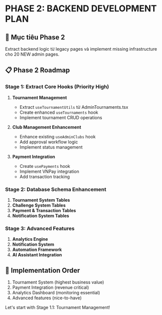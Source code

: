 # PHASE 2: BACKEND DEVELOPMENT PLAN

## 🎯 **Mục tiêu Phase 2**
Extract backend logic từ legacy pages và implement missing infrastructure cho 20 NEW admin pages.

## 📋 **Phase 2 Roadmap**

### Stage 1: Extract Core Hooks (Priority High)
1. **Tournament Management** 
   - Extract `useTournamentUtils` từ AdminTournaments.tsx
   - Create enhanced `useTournaments` hook
   - Implement tournament CRUD operations

2. **Club Management Enhancement**
   - Enhance existing `useAdminClubs` hook
   - Add approval workflow logic
   - Implement status management

3. **Payment Integration**
   - Create `usePayments` hook
   - Implement VNPay integration
   - Add transaction tracking

### Stage 2: Database Schema Enhancement
1. **Tournament System Tables**
2. **Challenge System Tables** 
3. **Payment & Transaction Tables**
4. **Notification System Tables**

### Stage 3: Advanced Features
1. **Analytics Engine**
2. **Notification System**
3. **Automation Framework**
4. **AI Assistant Integration**

## 🚀 **Implementation Order**
1. Tournament System (highest business value)
2. Payment Integration (revenue critical)
3. Analytics Dashboard (monitoring essential)
4. Advanced features (nice-to-have)

Let's start with Stage 1.1: Tournament Management!
